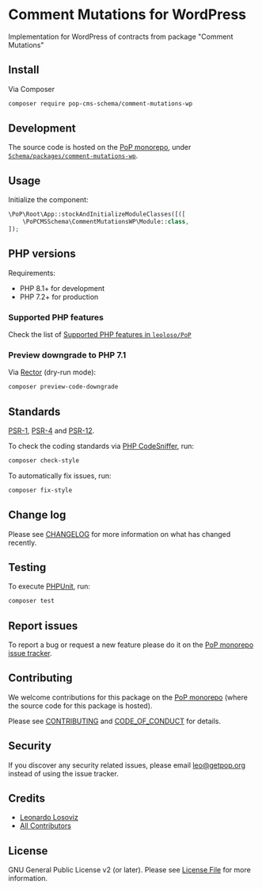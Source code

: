 # Comment Mutations for WordPress

<!--
[![Build Status][ico-travis]][link-travis]
[![Quality Score][ico-code-quality]][link-code-quality]
[![Software License][ico-license]](LICENSE.md)
[![Latest Version on Packagist][ico-version]][link-packagist]
[![Coverage Status][ico-scrutinizer]][link-scrutinizer]
[![Total Downloads][ico-downloads]][link-downloads]
-->

Implementation for WordPress of contracts from package "Comment Mutations"

## Install

Via Composer

``` bash
composer require pop-cms-schema/comment-mutations-wp
```

## Development

The source code is hosted on the [PoP monorepo](https://github.com/leoloso/PoP), under [`Schema/packages/comment-mutations-wp`](https://github.com/leoloso/PoP/tree/master/layers/Schema/packages/comment-mutations-wp).

## Usage

Initialize the component:

``` php
\PoP\Root\App::stockAndInitializeModuleClasses([([
    \PoPCMSSchema\CommentMutationsWP\Module::class,
]);
```

## PHP versions

Requirements:

- PHP 8.1+ for development
- PHP 7.2+ for production

### Supported PHP features

Check the list of [Supported PHP features in `leoloso/PoP`](https://github.com/leoloso/PoP/blob/master/docs/supported-php-features.md)

### Preview downgrade to PHP 7.1

Via [Rector](https://github.com/rectorphp/rector) (dry-run mode):

```bash
composer preview-code-downgrade
```

## Standards

[PSR-1](https://www.php-fig.org/psr/psr-1), [PSR-4](https://www.php-fig.org/psr/psr-4) and [PSR-12](https://www.php-fig.org/psr/psr-12).

To check the coding standards via [PHP CodeSniffer](https://github.com/squizlabs/PHP_CodeSniffer), run:

``` bash
composer check-style
```

To automatically fix issues, run:

``` bash
composer fix-style
```

## Change log

Please see [CHANGELOG](CHANGELOG.md) for more information on what has changed recently.

## Testing

To execute [PHPUnit](https://phpunit.de/), run:

``` bash
composer test
```

## Report issues

To report a bug or request a new feature please do it on the [PoP monorepo issue tracker](https://github.com/leoloso/PoP/issues).

## Contributing

We welcome contributions for this package on the [PoP monorepo](https://github.com/leoloso/PoP) (where the source code for this package is hosted).

Please see [CONTRIBUTING](CONTRIBUTING.md) and [CODE_OF_CONDUCT](CODE_OF_CONDUCT.md) for details.

## Security

If you discover any security related issues, please email leo@getpop.org instead of using the issue tracker.

## Credits

- [Leonardo Losoviz][link-author]
- [All Contributors][link-contributors]

## License

GNU General Public License v2 (or later). Please see [License File](LICENSE.md) for more information.

[ico-version]: https://img.shields.io/packagist/v/pop-cms-schema/comment-mutations-wp.svg?style=flat-square
[ico-license]: https://img.shields.io/badge/license-GPLv2-brightgreen.svg?style=flat-square
[ico-travis]: https://img.shields.io/travis/pop-cms-schema/comment-mutations-wp/master.svg?style=flat-square
[ico-scrutinizer]: https://img.shields.io/scrutinizer/coverage/g/pop-cms-schema/comment-mutations-wp.svg?style=flat-square
[ico-code-quality]: https://img.shields.io/scrutinizer/g/pop-cms-schema/comment-mutations-wp.svg?style=flat-square
[ico-downloads]: https://img.shields.io/packagist/dt/pop-cms-schema/comment-mutations-wp.svg?style=flat-square

[link-packagist]: https://packagist.org/packages/pop-cms-schema/comment-mutations-wp
[link-travis]: https://travis-ci.org/pop-cms-schema/comment-mutations-wp
[link-scrutinizer]: https://scrutinizer-ci.com/g/pop-cms-schema/comment-mutations-wp/code-structure
[link-code-quality]: https://scrutinizer-ci.com/g/pop-cms-schema/comment-mutations-wp
[link-downloads]: https://packagist.org/packages/pop-cms-schema/comment-mutations-wp
[link-author]: https://github.com/leoloso
[link-contributors]: ../../../../../../contributors
